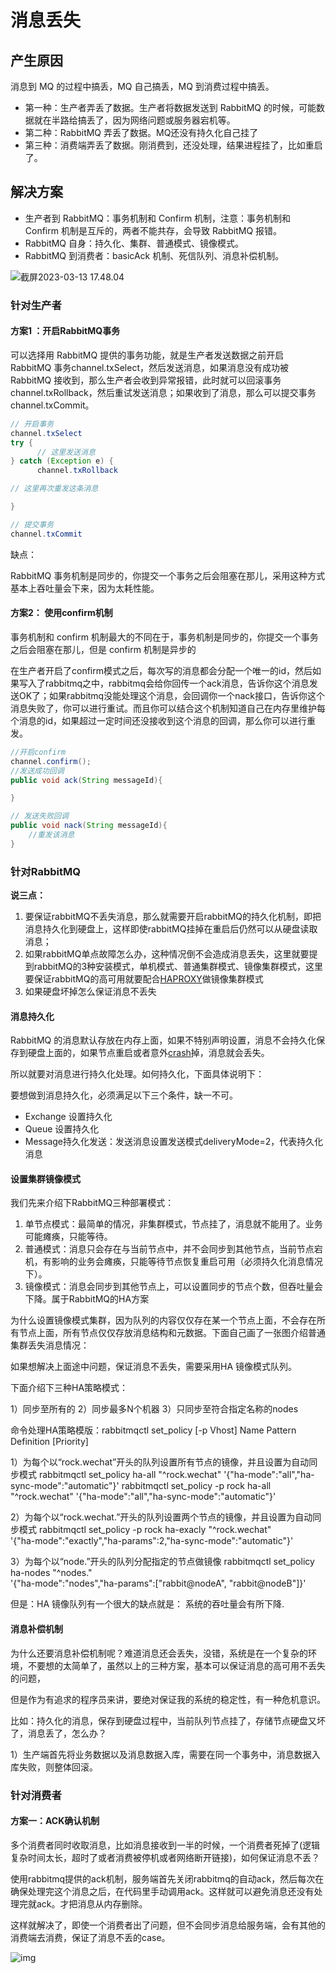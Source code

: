 # 消息丢失

## 产生原因

消息到 MQ 的过程中搞丢，MQ 自己搞丢，MQ 到消费过程中搞丢。

- 第一种：生产者弄丢了数据。生产者将数据发送到 RabbitMQ 的时候，可能数据就在半路给搞丢了，因为网络问题或服务器宕机等。
- 第二种：RabbitMQ 弄丢了数据。MQ还没有持久化自己挂了
- 第三种：消费端弄丢了数据。刚消费到，还没处理，结果进程挂了，比如重启了。

## 解决方案

- 生产者到 RabbitMQ：事务机制和 Confirm 机制，注意：事务机制和 Confirm 机制是互斥的，两者不能共存，会导致 RabbitMQ 报错。
- RabbitMQ 自身：持久化、集群、普通模式、镜像模式。
- RabbitMQ 到消费者：basicAck 机制、死信队列、消息补偿机制。

![截屏2023-03-13 17.48.04](https://cdn.jsdelivr.net/gh/davidliuk/images@master/blog/%E6%88%AA%E5%B1%8F2023-03-13%2017.48.04.png)

### 针对生产者

#### 方案1 ：开启RabbitMQ事务

可以选择用 RabbitMQ 提供的事务功能，就是生产者发送数据之前开启 RabbitMQ 事务channel.txSelect，然后发送消息，如果消息没有成功被 RabbitMQ 接收到，那么生产者会收到异常报错，此时就可以回滚事务channel.txRollback，然后重试发送消息；如果收到了消息，那么可以提交事务channel.txCommit。

```java
// 开启事务
channel.txSelect
try {
      // 这里发送消息
} catch (Exception e) {
      channel.txRollback

// 这里再次重发这条消息

}

// 提交事务
channel.txCommit
```

缺点：

RabbitMQ 事务机制是同步的，你提交一个事务之后会阻塞在那儿，采用这种方式基本上吞吐量会下来，因为太耗性能。

#### 方案2： 使用confirm机制

事务机制和 confirm 机制最大的不同在于，事务机制是同步的，你提交一个事务之后会阻塞在那儿，但是 confirm 机制是异步的

在生产者开启了confirm模式之后，每次写的消息都会分配一个唯一的id，然后如果写入了rabbitmq之中，rabbitmq会给你回传一个ack消息，告诉你这个消息发送OK了；如果rabbitmq没能处理这个消息，会回调你一个nack接口，告诉你这个消息失败了，你可以进行重试。而且你可以结合这个机制知道自己在内存里维护每个消息的id，如果超过一定时间还没接收到这个消息的回调，那么你可以进行重发。

```java
//开启confirm
channel.confirm();
//发送成功回调
public void ack(String messageId){

}

// 发送失败回调
public void nack(String messageId){
    //重发该消息
}
```

### 针对RabbitMQ

**说三点：**

1. 要保证rabbitMQ不丢失消息，那么就需要开启rabbitMQ的持久化机制，即把消息持久化到硬盘上，这样即使rabbitMQ挂掉在重启后仍然可以从硬盘读取消息；
2. 如果rabbitMQ单点故障怎么办，这种情况倒不会造成消息丢失，这里就要提到rabbitMQ的3种安装模式，单机模式、普通集群模式、镜像集群模式，这里要保证rabbitMQ的高可用就要配合[HAPROXY](https://so.csdn.net/so/search?q=HAPROXY&spm=1001.2101.3001.7020)做镜像集群模式
3. 如果硬盘坏掉怎么保证消息不丢失

#### 消息持久化

RabbitMQ 的消息默认存放在内存上面，如果不特别声明设置，消息不会持久化保存到硬盘上面的，如果节点重启或者意外[crash](https://so.csdn.net/so/search?q=crash&spm=1001.2101.3001.7020)掉，消息就会丢失。

所以就要对消息进行持久化处理。如何持久化，下面具体说明下：

要想做到消息持久化，必须满足以下三个条件，缺一不可。

- Exchange 设置持久化
- Queue 设置持久化
- Message持久化发送：发送消息设置发送模式deliveryMode=2，代表持久化消息

#### 设置集群镜像模式

我们先来介绍下RabbitMQ三种部署模式：

1. 单节点模式：最简单的情况，非集群模式，节点挂了，消息就不能用了。业务可能瘫痪，只能等待。
2. 普通模式：消息只会存在与当前节点中，并不会同步到其他节点，当前节点宕机，有影响的业务会瘫痪，只能等待节点恢复重启可用（必须持久化消息情况下）。
3. 镜像模式：消息会同步到其他节点上，可以设置同步的节点个数，但吞吐量会下降。属于RabbitMQ的HA方案

为什么设置镜像模式集群，因为队列的内容仅仅存在某一个节点上面，不会存在所有节点上面，所有节点仅仅存放消息结构和元数据。下面自己画了一张图介绍普通集群丢失消息情况：



如果想解决上面途中问题，保证消息不丢失，需要采用HA 镜像模式队列。

下面介绍下三种HA策略模式：

1）同步至所有的
2）同步最多N个机器
3）只同步至符合指定名称的nodes

命令处理HA策略模版：rabbitmqctl set_policy [-p Vhost] Name Pattern Definition [Priority]

1）为每个以“rock.wechat”开头的队列设置所有节点的镜像，并且设置为自动同步模式
rabbitmqctl set_policy ha-all "^rock.wechat" '{"ha-mode":"all","ha-sync-mode":"automatic"}'
rabbitmqctl set_policy -p rock ha-all "^rock.wechat" '{"ha-mode":"all","ha-sync-mode":"automatic"}'

2）为每个以“rock.wechat.”开头的队列设置两个节点的镜像，并且设置为自动同步模式
rabbitmqctl set_policy -p rock ha-exacly "^rock.wechat" \
'{"ha-mode":"exactly","ha-params":2,"ha-sync-mode":"automatic"}'

3）为每个以“node.”开头的队列分配指定的节点做镜像
rabbitmqctl set_policy ha-nodes "^nodes\." \
'{"ha-mode":"nodes","ha-params":["rabbit@nodeA", "rabbit@nodeB"]}'

但是：HA 镜像队列有一个很大的缺点就是：  系统的吞吐量会有所下降.



#### 消息补偿机制

为什么还要消息补偿机制呢？难道消息还会丢失，没错，系统是在一个复杂的环境，不要想的太简单了，虽然以上的三种方案，基本可以保证消息的高可用不丢失的问题，

但是作为有追求的程序员来讲，要绝对保证我的系统的稳定性，有一种危机意识。

比如：持久化的消息，保存到硬盘过程中，当前队列节点挂了，存储节点硬盘又坏了，消息丢了，怎么办？

1）生产端首先将业务数据以及消息数据入库，需要在同一个事务中，消息数据入库失败，则整体回滚。



### 针对消费者

#### 方案一：ACK确认机制

多个消费者同时收取消息，比如消息接收到一半的时候，一个消费者死掉了(逻辑复杂时间太长，超时了或者消费被停机或者网络断开链接)，如何保证消息不丢？

使用rabbitmq提供的ack机制，服务端首先关闭rabbitmq的自动ack，然后每次在确保处理完这个消息之后，在代码里手动调用ack。这样就可以避免消息还没有处理完就ack。才把消息从内存删除。

这样就解决了，即使一个消费者出了问题，但不会同步消息给服务端，会有其他的消费端去消费，保证了消息不丢的case。 



![img](https://cdn.jsdelivr.net/gh/davidliuk/images@master/blog/watermark,type_ZHJvaWRzYW5zZmFsbGJhY2s,shadow_50,text_Q1NETiBAU3VuQWx3YXlzT25saW5l,size_20,color_FFFFFF,t_70,g_se,x_16.png)